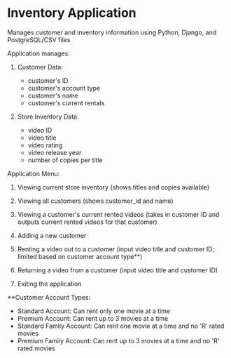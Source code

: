 # Inventory Application
Manages customer and inventory information using Python, Django, and PostgreSQL/CSV files



Application manages: 

1) Customer Data: 
    * customer's ID
    * customer's account type
    * customer's name
    * customer's current rentals

2) Store Inventory Data:
    * video ID
    * video title
    * video rating
    * video release year
    * number of copies per title
 
Application Menu: 
1. Viewing current store inventory (shows titles and copies available)

2. Viewing all customers (shows customer_id and name)

3. Viewing a customer's current rented videos (takes in customer ID and outputs current rented videos for that customer)

4. Adding a new customer

5. Renting a video out to a customer (input video title and customer ID; limited based on customer account type**)

6. Returning a video from a customer (input video title and customer ID)

7. Exiting the application


**Customer Account Types:
* Standard Account: Can rent only one movie at a time
* Premium Account: Can rent up to 3 movies at a time
* Standard Family Account: Can rent one movie at a time and no 'R' rated movies
* Premium Family Account: Can rent up to 3 movies at a time and no 'R' rated movies
